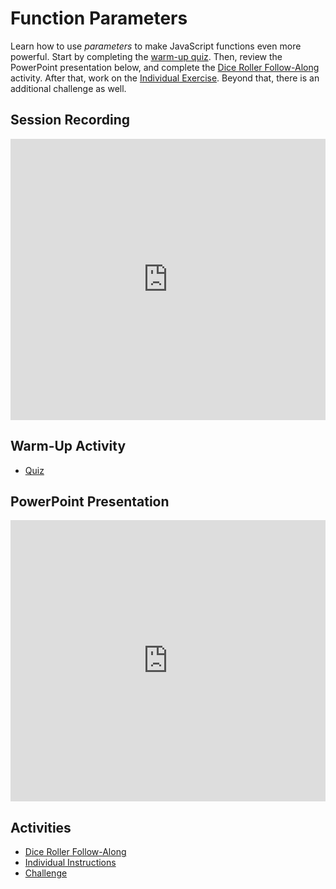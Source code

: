 # Function Parameters
Learn how to use _parameters_ to make JavaScript functions even more powerful. Start by completing the [warm-up quiz](WarmUp.md). Then, review the PowerPoint presentation below, and complete the [Dice Roller Follow-Along](DiceRollerFollowAlong.md) activity. After that, work on the [Individual Exercise](IndividualInstructions.md). Beyond that, there is an additional challenge as well.

## Session Recording
<iframe width="100%" height="450px" src="https://www.youtube.com/embed/7vAwnj7gGwA" title="YouTube video player" frameborder="0" allow="accelerometer; autoplay; clipboard-write; encrypted-media; gyroscope; picture-in-picture" allowfullscreen></iframe>

## Warm-Up Activity
- [Quiz](WarmUp.md)

## PowerPoint Presentation
<iframe src='https://view.officeapps.live.com/op/embed.aspx?src=https://hylandtechclub.com/web-102/Week08/FunctionParameters.pptx' width='100%' height='450px' frameborder='0'></iframe>

## Activities
- [Dice Roller Follow-Along](DiceRollerFollowAlong.md)
- [Individual Instructions](IndividualInstructions.md)
- [Challenge](Challenge.md)